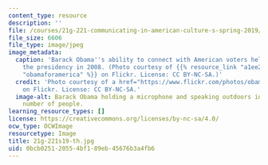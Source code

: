 ```yaml
---
content_type: resource
description: ''
file: /courses/21g-221-communicating-in-american-culture-s-spring-2019/0bcb025120554bf189eb45676b3a4fb6_21g-221s19-th.jpg
file_size: 6606
file_type: image/jpeg
image_metadata:
  caption: 'Barack Obama''s ability to connect with American voters helped him win
    the presidency in 2008. (Photo courtesy of {{% resource_link "a1ee2261-f5a4-44fd-b9e2-fdd516cad137"
    "obamaforamerica" %}} on Flickr. License: CC BY-NC-SA.)'
  credit: 'Photo courtesy of a href="https://www.flickr.com/photos/obamaforamerica/539663044">obamaforamerica
    on Flickr. License: CC BY-NC-SA.'
  image-alt: Barack Obama holding a microphone and speaking outdoors in front of a
    number of people.
learning_resource_types: []
license: https://creativecommons.org/licenses/by-nc-sa/4.0/
ocw_type: OCWImage
resourcetype: Image
title: 21g-221s19-th.jpg
uid: 0bcb0251-2055-4bf1-89eb-45676b3a4fb6
---
```

